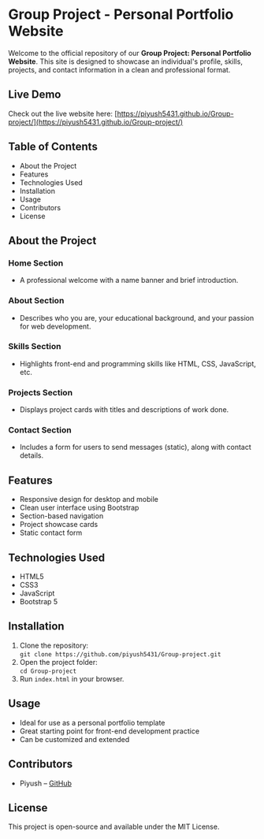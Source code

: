 <!-- Title and brief description of the website -->
# Group Project - Personal Portfolio Website

<!-- Short summary of the project and its objective -->
Welcome to the official repository of our **Group Project: Personal Portfolio Website**. This site is designed to showcase an individual's profile, skills, projects, and contact information in a clean and professional format.

## Live Demo
<!-- Link to view the live website -->
Check out the live website here: [https://piyush5431.github.io/Group-project/](https://piyush5431.github.io/Group-project/)

## Table of Contents
<!-- Organized navigation to different parts of the README -->
- About the Project
- Features
- Technologies Used
- Installation
- Usage
- Contributors
- License

## About the Project
<!-- Description of each section visible on the website -->

### Home Section
<!-- Introductory landing area with name and greeting -->
- A professional welcome with a name banner and brief introduction.

### About Section
<!-- Section about personal background and interests -->
- Describes who you are, your educational background, and your passion for web development.

### Skills Section
<!-- Visual or listed representation of technical skills -->
- Highlights front-end and programming skills like HTML, CSS, JavaScript, etc.

### Projects Section
<!-- Overview of projects with links or descriptions -->
- Displays project cards with titles and descriptions of work done.

### Contact Section
<!-- Contact form or email/social info for getting in touch -->
- Includes a form for users to send messages (static), along with contact details.

## Features
<!-- Key functions and strengths of the website -->
- Responsive design for desktop and mobile  
- Clean user interface using Bootstrap  
- Section-based navigation  
- Project showcase cards  
- Static contact form

## Technologies Used
<!-- Tools and frameworks used in development -->
- HTML5  
- CSS3  
- JavaScript  
- Bootstrap 5

## Installation
<!-- Instructions for setting up and viewing the site locally -->
1. Clone the repository:  
   `git clone https://github.com/piyush5431/Group-project.git`
2. Open the project folder:  
   `cd Group-project`
3. Run `index.html` in your browser.

## Usage
<!-- How others might use or build upon the project -->
- Ideal for use as a personal portfolio template  
- Great starting point for front-end development practice  
- Can be customized and extended

## Contributors
<!-- Credit to the creators -->
- Piyush – [GitHub](https://github.com/piyush5431)

## License
<!-- Licensing terms for the open-source code -->
This project is open-source and available under the MIT License.
